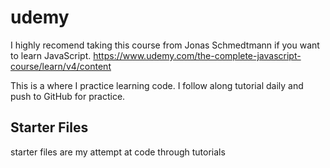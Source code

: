 # udemy

I highly recomend taking this course from Jonas Schmedtmann if you want to learn JavaScript.
https://www.udemy.com/the-complete-javascript-course/learn/v4/content

This is a where I practice learning code. I follow along tutorial daily and push to GitHub for practice. 

## Starter Files

starter files are my attempt at code through tutorials
